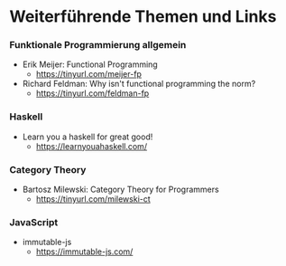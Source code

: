 Weiterführende Themen und Links
=============================================

### Funktionale Programmierung allgemein

- Erik Meijer: Functional Programming
    - https://tinyurl.com/meijer-fp
- Richard Feldman: Why isn't functional programming the norm?
    - https://tinyurl.com/feldman-fp

### Haskell

- Learn you a haskell for great good!
    - https://learnyouahaskell.com/

### Category Theory

- Bartosz Milewski: Category Theory for Programmers
    - https://tinyurl.com/milewski-ct

### JavaScript

- immutable-js
    - https://immutable-js.com/

